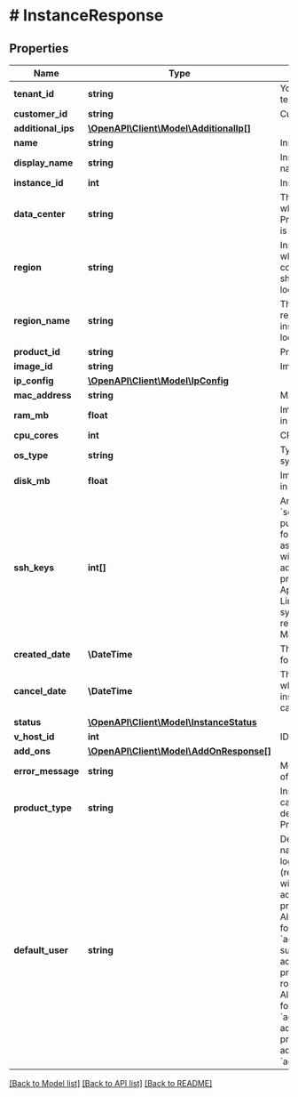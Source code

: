 # # InstanceResponse

## Properties

Name | Type | Description | Notes
------------ | ------------- | ------------- | -------------
**tenant_id** | **string** | Your customer tenant id |
**customer_id** | **string** | Customer ID |
**additional_ips** | [**\OpenAPI\Client\Model\AdditionalIp[]**](AdditionalIp.md) |  |
**name** | **string** | Instance Name |
**display_name** | **string** | Instance display name |
**instance_id** | **int** | Instance ID |
**data_center** | **string** | The data center where your Private Network is located |
**region** | **string** | Instance region where the compute instance should be located. |
**region_name** | **string** | The name of the region where the instance is located. |
**product_id** | **string** | Product ID |
**image_id** | **string** | Image&#39;s id |
**ip_config** | [**\OpenAPI\Client\Model\IpConfig**](IpConfig.md) |  |
**mac_address** | **string** | MAC Address |
**ram_mb** | **float** | Image RAM size in MB |
**cpu_cores** | **int** | CPU core count |
**os_type** | **string** | Type of operating system (OS) |
**disk_mb** | **float** | Image Disk size in MB |
**ssh_keys** | **int[]** | Array of &#x60;secretId&#x60;s of public SSH keys for logging into as &#x60;defaultUser&#x60; with administrator/root privileges. Applies to Linux/BSD systems. Please refer to Secrets Management API. |
**created_date** | **\DateTime** | The creation date for the instance |
**cancel_date** | **\DateTime** | The date on which the instance will be cancelled |
**status** | [**\OpenAPI\Client\Model\InstanceStatus**](InstanceStatus.md) |  |
**v_host_id** | **int** | ID of host system |
**add_ons** | [**\OpenAPI\Client\Model\AddOnResponse[]**](AddOnResponse.md) |  |
**error_message** | **string** | Message in case of an error. | [optional]
**product_type** | **string** | Instance&#39;s category depending on Product Id |
**default_user** | **string** | Default user name created for login during (re-)installation with administrative privileges. Allowed values for Linux/BSD are &#x60;admin&#x60; (use sudo to apply administrative privileges like root) or &#x60;root&#x60;. Allowed values for Windows are &#x60;admin&#x60; (has administrative privileges like administrator) or &#x60;administrator&#x60;. | [optional]

[[Back to Model list]](../../README.md#models) [[Back to API list]](../../README.md#endpoints) [[Back to README]](../../README.md)
